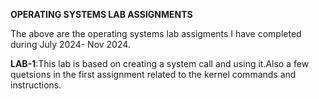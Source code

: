 **OPERATING SYSTEMS LAB ASSIGNMENTS**

The above are the operating systems lab assigments I have completed during July 2024- Nov 2024.


**LAB-1**:This lab is based on creating a system call and using it.Also a few quetsions in the first assignment related to the kernel commands and instructions.
